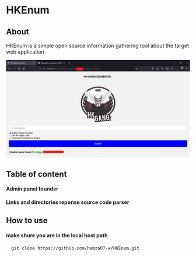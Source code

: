 # HKEnum
## About
  HKEnum is a simple open source information gathering tool about the target web application
  
 ![Programmer and Problems solver](https://raw.githubusercontent.com/hamza07-w/HKEnum/main/ab.jpg)

## Table of content
#### Admin panel founder
#### Links and directories reponse source code parser

## How to use
  #### make shure you are in the local host path
      git clone https://github.com/hamza07-w/HKEnum.git
